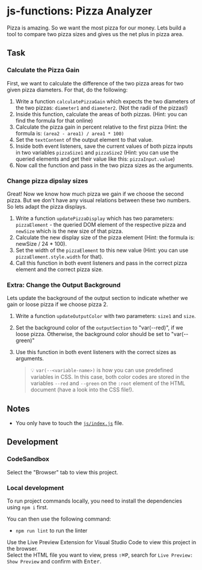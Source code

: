 # js-functions: Pizza Analyzer

Pizza is amazing. So we want the most pizza for our money. Lets build a tool to compare two pizza sizes and gives us the net plus in pizza area.

## Task

### Calculate the Pizza Gain

First, we want to calculate the difference of the two pizza areas for two given pizza diameters. For that, do the following:

1. Write a function `calculatePizzaGain` which expects the two diameters of the two pizzas: `diameter1` and `diameter2`. (Not the radii of the pizzas!)
2. Inside this function, calculate the areas of both pizzas. (Hint: you can find the formula for that online)
3. Calculate the pizza gain in percent relative to the first pizza (Hint: the formula is: `(area2 - area1) / area1 * 100)`
4. Set the `textContent` of the output element to that value.
5. Inside both event listeners, save the current values of both pizza inputs in two variables `pizzaSize1` and `pizzaSize2` (Hint: you can use the queried elements and get their value like this: `pizzaInput.value`)
6. Now call the function and pass in the two pizza sizes as the arguments.

### Change pizza dipslay sizes

Great! Now we know how much pizza we gain if we choose the second pizza. But we don't have any visual relations between these two numbers. So lets adapt the pizza displays.

1. Write a function `updatePizzaDisplay` which has two parameters: `pizzaElement` - the queried DOM element of the respective pizza and `newSize` which is the new size of that pizza.
2. Calculate the new display size of the pizza element (Hint: the formula is: newSize / 24 \* 100).
3. Set the width of the `pizzaElement` to this new value (Hint: you can use `pizzaElement.style.width` for that).
4. Call this function in both event listeners and pass in the correct pizza element and the correct pizza size.

### Extra: Change the Output Background

Lets update the background of the output section to indicate whether we gain or loose pizza if we choose pizza 2.

1. Write a function `updateOutputColor` with two parameters: `size1` and `size`.
2. Set the background color of the `outputSection` to "var(--red)", if we loose pizza. Otherwise, the background color should be set to "var(--green)"
3. Use this function in both event listeners with the correct sizes as arguments.

   > 💡 `var(--<variable-name>)` is how you can use predefined variables in CSS. In this case, both color codes are stored in the variables `--red` and `--green` on the `:root` element of the HTML document (have a look into the CSS file!).

## Notes

- You only have to touch the [`js/index.js`](./js/index.js) file.

## Development

### CodeSandbox

Select the "Browser" tab to view this project.

### Local development

To run project commands locally, you need to install the dependencies using `npm i` first.

You can then use the following command:

- `npm run lint` to run the linter

Use the Live Preview Extension for Visual Studio Code to view this project in the browser.  
Select the HTML file you want to view, press <kbd>⇧</kbd><kbd>⌘</kbd><kbd>P</kbd>, search for `Live Preview: Show Preview` and confirm with <kbd>Enter</kbd>.
